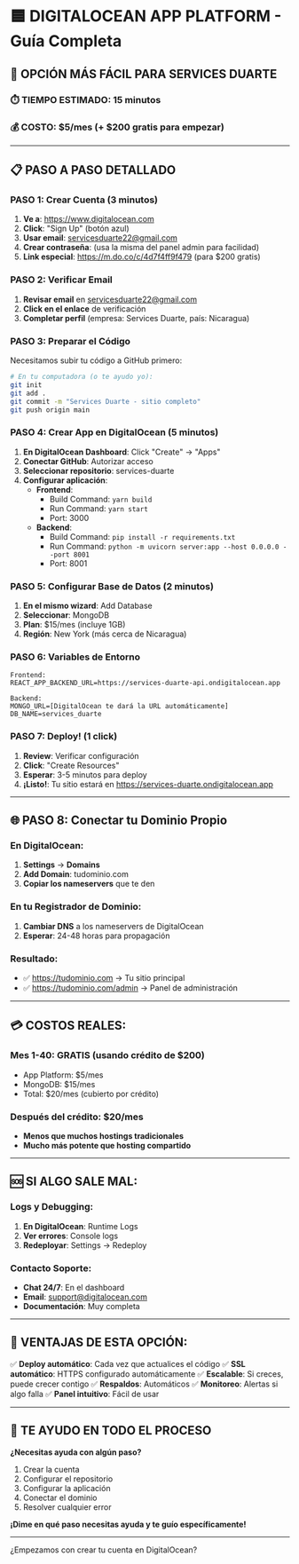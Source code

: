# 🟦 DIGITALOCEAN APP PLATFORM - Guía Completa

## 🎯 OPCIÓN MÁS FÁCIL PARA SERVICES DUARTE

### ⏱️ TIEMPO ESTIMADO: 15 minutos
### 💰 COSTO: $5/mes (+ $200 gratis para empezar)

---

## 📋 PASO A PASO DETALLADO

### PASO 1: Crear Cuenta (3 minutos)
1. **Ve a**: https://www.digitalocean.com
2. **Click**: "Sign Up" (botón azul)
3. **Usar email**: servicesduarte22@gmail.com
4. **Crear contraseña**: (usa la misma del panel admin para facilidad)
5. **Link especial**: https://m.do.co/c/4d7f4ff9f479 (para $200 gratis)

### PASO 2: Verificar Email
1. **Revisar email** en servicesduarte22@gmail.com
2. **Click en el enlace** de verificación
3. **Completar perfil** (empresa: Services Duarte, país: Nicaragua)

### PASO 3: Preparar el Código
Necesitamos subir tu código a GitHub primero:

```bash
# En tu computadora (o te ayudo yo):
git init
git add .
git commit -m "Services Duarte - sitio completo"
git push origin main
```

### PASO 4: Crear App en DigitalOcean (5 minutos)
1. **En DigitalOcean Dashboard**: Click "Create" → "Apps"
2. **Conectar GitHub**: Autorizar acceso
3. **Seleccionar repositorio**: services-duarte
4. **Configurar aplicación**:
   - **Frontend**: 
     - Build Command: `yarn build`
     - Run Command: `yarn start`
     - Port: 3000
   - **Backend**: 
     - Build Command: `pip install -r requirements.txt`
     - Run Command: `python -m uvicorn server:app --host 0.0.0.0 --port 8001`
     - Port: 8001

### PASO 5: Configurar Base de Datos (2 minutos)
1. **En el mismo wizard**: Add Database
2. **Seleccionar**: MongoDB
3. **Plan**: $15/mes (incluye 1GB)
4. **Región**: New York (más cerca de Nicaragua)

### PASO 6: Variables de Entorno
```
Frontend:
REACT_APP_BACKEND_URL=https://services-duarte-api.ondigitalocean.app

Backend:
MONGO_URL=[DigitalOcean te dará la URL automáticamente]
DB_NAME=services_duarte
```

### PASO 7: Deploy! (1 click)
1. **Review**: Verificar configuración
2. **Click**: "Create Resources"
3. **Esperar**: 3-5 minutos para deploy
4. **¡Listo!**: Tu sitio estará en https://services-duarte.ondigitalocean.app

---

## 🌐 PASO 8: Conectar tu Dominio Propio

### En DigitalOcean:
1. **Settings** → **Domains**
2. **Add Domain**: tudominio.com
3. **Copiar los nameservers** que te den

### En tu Registrador de Dominio:
1. **Cambiar DNS** a los nameservers de DigitalOcean
2. **Esperar**: 24-48 horas para propagación

### Resultado:
- ✅ https://tudominio.com → Tu sitio principal
- ✅ https://tudominio.com/admin → Panel de administración

---

## 💳 COSTOS REALES:

### Mes 1-40: **GRATIS** (usando crédito de $200)
- App Platform: $5/mes
- MongoDB: $15/mes  
- Total: $20/mes (cubierto por crédito)

### Después del crédito: $20/mes
- **Menos que muchos hostings tradicionales**
- **Mucho más potente que hosting compartido**

---

## 🆘 SI ALGO SALE MAL:

### Logs y Debugging:
1. **En DigitalOcean**: Runtime Logs
2. **Ver errores**: Console logs
3. **Redeployar**: Settings → Redeploy

### Contacto Soporte:
- **Chat 24/7**: En el dashboard
- **Email**: support@digitalocean.com
- **Documentación**: Muy completa

---

## 🎯 VENTAJAS DE ESTA OPCIÓN:

✅ **Deploy automático**: Cada vez que actualices el código
✅ **SSL automático**: HTTPS configurado automáticamente
✅ **Escalable**: Si creces, puede crecer contigo
✅ **Respaldos**: Automáticos
✅ **Monitoreo**: Alertas si algo falla
✅ **Panel intuitivo**: Fácil de usar

---

## 🤝 TE AYUDO EN TODO EL PROCESO

**¿Necesitas ayuda con algún paso?**
1. Crear la cuenta
2. Configurar el repositorio
3. Configurar la aplicación
4. Conectar el dominio
5. Resolver cualquier error

**¡Dime en qué paso necesitas ayuda y te guío específicamente!**

---

¿Empezamos con crear tu cuenta en DigitalOcean?